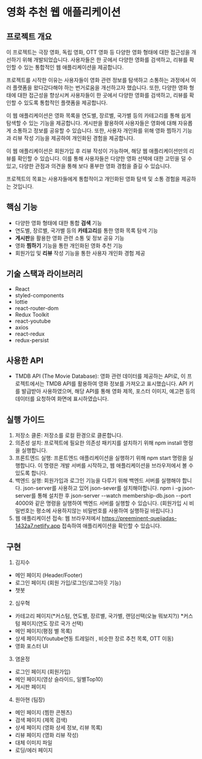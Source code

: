 # 영화 추천 웹 애플리케이션

## 프로젝트 개요
이 프로젝트는 극장 영화, 독립 영화, OTT 영화 등 다양한 영화 형태에 대한 접근성을 개선하기 위해 개발되었습니다. 사용자들은 한 곳에서 다양한 영화를 검색하고, 리뷰를 확인할 수 있는 통합적인 웹 애플리케이션을 제공합니다.

프로젝트를 시작한 이유는 사용자들이 영화 관련 정보를 탐색하고 소통하는 과정에서 여러 플랫폼을 왔다갔다해야 하는 번거로움을 개선하고자 했습니다. 또한, 다양한 영화 형태에 대한 접근성을 향상시켜 사용자들이 한 곳에서 다양한 영화를 검색하고, 리뷰를 확인할 수 있도록 통합적인 플랫폼을 제공합니다.

이 웹 애플리케이션은 영화 목록을 연도별, 장르별, 국가별 등의 카테고리를 통해 쉽게 탐색할 수 있는 기능을 제공합니다. 게시판을 활용하여 사용자들은 영화에 대해 자유롭게 소통하고 정보를 공유할 수 있습니다. 또한, 사용자 개인화를 위해 영화 찜하기 기능과 리뷰 작성 기능을 제공하여 개인화된 경험을 제공합니다.

이 웹 애플리케이션은 회원가입 후 리뷰 작성이 가능하며, 해당 웹 애플리케이션만의 리뷰를 확인할 수 있습니다. 이를 통해 사용자들은 다양한 영화 선택에 대한 고민을 덜 수 있고, 다양한 관점과 의견을 통해 보다 풍부한 영화 경험을 즐길 수 있습니다.

프로젝트의 목표는 사용자들에게 통합적이고 개인화된 영화 탐색 및 소통 경험을 제공하는 것입니다.

## 핵심 기능
- 다양한 영화 형태에 대한 통합 **검색** 기능
- 연도별, 장르별, 국가별 등의 **카테고리**를 통한 영화 목록 탐색 기능
- **게시판**을 활용한 영화 관련 소통 및 정보 공유 기능
- 영화 **찜하기** 기능을 통한 개인화된 영화 추천 기능
- 회원가입 및 **리뷰** 작성 기능을 통한 사용자 개인화 경험 제공

## 기술 스택과 라이브러리
- React
- styled-components
- lottie
- react-router-dom
- Redux Toolkit
- react-youtube
- axios
- react-redux
- redux-persist

## 사용한 API
- TMDB API (The Movie Database): 영화 관련 데이터를 제공하는 API로, 이 프로젝트에서는 TMDB API를 활용하여 영화 정보를 가져오고 표시했습니다. API 키를 발급받아 사용하였으며, 해당 API를 통해 영화 제목, 포스터 이미지, 예고편 등의 데이터를 요청하여 화면에 표시하였습니다.

## 실행 가이드
1. 저장소 클론: 저장소를 로컬 환경으로 클론합니다.
2. 의존성 설치: 프로젝트에 필요한 의존성 패키지를 설치하기 위해 npm install 명령을 실행합니다.
3. 프론트엔드 실행: 프론트엔드 애플리케이션을 실행하기 위해 npm start 명령을 실행합니다. 이 명령은 개발 서버를 시작하고, 웹 애플리케이션을 브라우저에서 볼 수 있도록 합니다.
4. 백엔드 실행: 회원가입과 로그인 기능을 다루기 위해 백엔드 서버를 실행해야 합니다.  json-server를 사용하고 있어 json-sever를 설치해야합니다. npm i -g json-server를 통해 설치한 후  json-server --watch membership-db.json --port 4000와 같은 명령을 실행하여 백엔드 서버를 실행할 수 있습니다. (회원가입 시 비밀번호는 평소에 사용하지않는 비밀번호를 사용하여 실행하길 바립니다.)
5. 웹 애플리케이션 접속: 웹 브라우저에서 https://preeminent-queijadas-1432a7.netlify.app 접속하여 애플리케이션을 확인할 수 있습니다.
   


## 구현
1. 김지수
  - 메인 페이지 (Header/Footer)
  - 로그인 페이지 (회원 가입/로그인/로그아웃 기능)
  - 챗봇

2. 심우혁
  - 카테고리 페이지(*커스텀, 연도별, 장르별, 국가별, 랜덤선택(오늘 뭐보지?))
    *커스텀 페이지(연도 장르 국가 선택)
  - 메인 페이지(평점 별 목록)
  - 상세 페이지(Youtube연동 트레일러 , 비슷한 장르 추천 목록, OTT 이동)
  - 영화 포스터 UI

3. 염윤정
  - 로그인 페이지 (회원가입)
  - 메인 페이지(영상 슬라이드, 일별Top10)
  - 게시판 페이지

4. 원아현 (팀장)
  - 메인 페이지 (찜한 콘첸츠)
  - 검색 페이지 (제목 검색)
  - 상세 페이지 (영화 상세 정보, 리뷰 목록)
  - 리뷰 페이지 (영화 리뷰 작성)
  - 대체 이미지 파일
  - 로딩/에러 페이지
